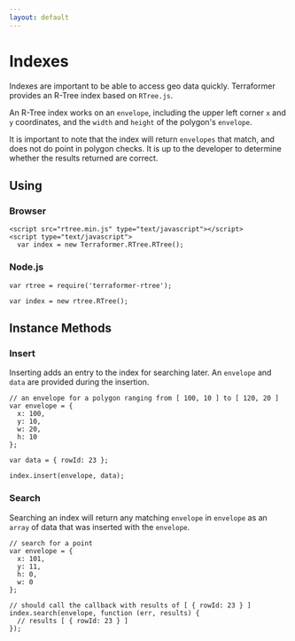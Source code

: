 ```yaml
---
layout: default
---
```


# Indexes

Indexes are important to be able to access geo data quickly.  Terraformer provides an R-Tree index based on `RTree.js`.

An R-Tree index works on an `envelope`, including the upper left corner `x` and `y` coordinates, and the `width` and `height` of the polygon's `envelope`.

It is important to note that the index will return `envelopes` that match, and does not do point in polygon checks.  It is up to the developer to determine whether the results returned are correct.

## Using

### Browser

    <script src="rtree.min.js" type="text/javascript"></script>
    <script type="text/javascript">
      var index = new Terraformer.RTree.RTree();

### Node.js

    var rtree = require('terraformer-rtree');
    
    var index = new rtree.RTree();

## Instance Methods

### Insert

Inserting adds an entry to the index for searching later.  An `envelope` and `data` are provided during the insertion.

    // an envelope for a polygon ranging from [ 100, 10 ] to [ 120, 20 ]
    var envelope = {
      x: 100,
      y: 10,
      w: 20,
      h: 10
    };
    
    var data = { rowId: 23 };
    
    index.insert(envelope, data);

### Search

Searching an index will return any matching `envelope` in `envelope` as an `array` of data that was inserted with the `envelope`.

    // search for a point
    var envelope = {
      x: 101,
      y: 11,
      h: 0,
      w: 0
    };
    
    // should call the callback with results of [ { rowId: 23 } ]
    index.search(envelope, function (err, results) {
      // results [ { rowId: 23 } ]
    });

